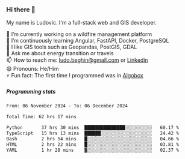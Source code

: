 ### Hi there 👋

My name is Ludovic. I'm a full-stack web and GIS developer.

 🔭 I’m currently working on a wildfire management platform<br/>
 🌱 I’m continuously learning Angular, FastAPI, Docker, PostgreSQL<br/>
 👯 I like GIS tools such as Geopandas, PostGIS, GDAL<br/>
 💬 Ask me about energy transition or travels<br/>
 📫 How to reach me: ludo.beghin@gmail.com or [Linkedin](https://www.linkedin.com/in/ludovic-beghin/)<br/>
 😄 Pronouns: He/Him<br/>
 ⚡ Fun fact: The first time I programmed was in [Algobox](https://fr.wikipedia.org/wiki/Algobox)<br/>

##### Programming stats
<!--START_SECTION:waka-->

```txt
From: 06 November 2024 - To: 06 December 2024

Total Time: 62 hrs 17 mins

Python       37 hrs 30 mins  ███████████████░░░░░░░░░░   60.17 %
TypeScript   15 hrs 13 mins  ██████░░░░░░░░░░░░░░░░░░░   24.42 %
Bash         2 hrs 54 mins   █░░░░░░░░░░░░░░░░░░░░░░░░   04.66 %
HTML         2 hrs 22 mins   █░░░░░░░░░░░░░░░░░░░░░░░░   03.81 %
YAML         1 hr 28 mins    ▓░░░░░░░░░░░░░░░░░░░░░░░░   02.37 %
```

<!--END_SECTION:waka-->
